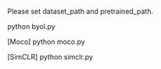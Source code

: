 Please set dataset_path and pretrained_path.

python byol.py

[Moco]
python moco.py

[SimCLR]
python simclr.py
